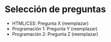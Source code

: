 # Selección de preguntas

- HTML/CSS: Pregunta X (reemplazar)
- Programación 1: Pregunta Y (reemplazar)
- Programación 2: Pregunta Z (reemplazar)

